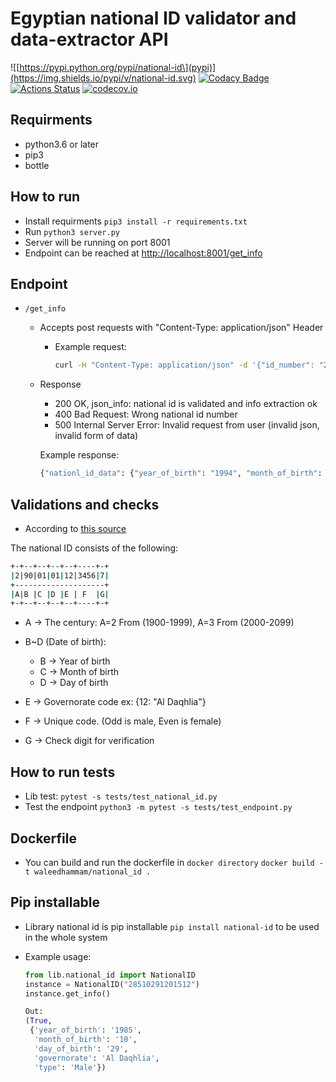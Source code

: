 # Egyptian national ID validator and data-extractor API

![\[https://pypi.python.org/pypi/national-id\](pypi)](https://img.shields.io/pypi/v/national-id.svg)
[![Codacy Badge](https://api.codacy.com/project/badge/Grade/11b02e4d7c704c92afcdd42ff2e28c8a)](https://app.codacy.com/gh/waleedhammam/national_id?utm_source=github.com&utm_medium=referral&utm_content=waleedhammam/national_id&utm_campaign=Badge_Grade)
[![Actions Status](https://github.com/waleedhammam/national_id/workflows/national_id/badge.svg?query=branch%3Amain)](https://github.com/waleedhammam/national_id/actions?query=branch%3Amain)
[![codecov.io](https://codecov.io/github/waleedhammam/national_id/coverage.svg?branch=main)](https://codecov.io/github/waleedhammam/national_id?branch=main)

## Requirments

-   python3.6 or later
-   pip3
-   bottle

## How to run

-   Install requirments `pip3 install -r requirements.txt`
-   Run `python3 server.py`
-   Server will be running on port 8001
-   Endpoint can be reached at <http://localhost:8001/get_info>

## Endpoint

-   `/get_info`

    -   Accepts post requests with "Content-Type: application/json" Header

        -   Example request:

            ```bash
            curl -H "Content-Type: application/json" -d '{"id_number": "29009121201812"}' -XPOST http://localhost:8001/get_info
            ```

    -   Response

        -   200 OK, json_info: national id is validated and info extraction ok
        -   400 Bad Request: Wrong national id number
        -   500 Internal Server Error: Invalid request from user (invalid json, invalid form of data)

        Example response:

        ```bash
        {"nationl_id_data": {"year_of_birth": "1994", "month_of_birth": "9", "day_of_birth": "15", "governorate": "Al Daqhlia", "type": "Male"}}
        ```

## Validations and checks

-   According to [this source](https://ar.wikipedia.org/wiki/%D8%A8%D8%B7%D8%A7%D9%82%D8%A9_%D8%A7%D9%84%D8%B1%D9%82%D9%85_%D8%A7%D9%84%D9%82%D9%88%D9%85%D9%8A_%D8%A7%D9%84%D9%85%D8%B5%D8%B1%D9%8A%D8%A9)

The national ID consists of the following:

```bash
+-+--+--+--+--+----+-+
|2|90|01|01|12|3456|7|
+--------------------+
|A|B |C |D |E | F  |G|
+-+--+--+--+--+----+-+
```

-   A -> The century: A=2 From (1900-1999), A=3 From (2000-2099)

-   B~D (Date of birth):
    -   B -> Year of birth
    -   C -> Month of birth
    -   D -> Day of birth

-   E -> Governorate code ex: {12: "Al Daqhlia"}

-   F -> Unique code. (Odd is male, Even is female)

-   G -> Check digit for verification

## How to run tests

-   Lib test: `pytest -s tests/test_national_id.py`
-   Test the endpoint `python3 -m pytest -s tests/test_endpoint.py`

## Dockerfile

-   You can build and run the dockerfile in `docker directory`
    `docker build -t waleedhammam/national_id .`

## Pip installable

-   Library national id is pip installable `pip install national-id` to be used in the whole system

-   Example usage:

    ```python
    from lib.national_id import NationalID
    instance = NationalID("28510291201512")
    instance.get_info()

    Out:
    (True,
     {'year_of_birth': '1985',
      'month_of_birth': '10',
      'day_of_birth': '29',
      'governorate': 'Al Daqhlia',
      'type': 'Male'})
    ```
